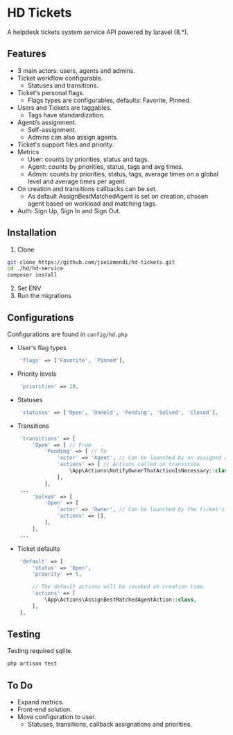 # HD Tickets

A helpdesk tickets system service API powered by laravel (8.*).


## Features

- 3 main actors: users, agents and admins.
- Ticket workflow configurable.
    - Statuses and transitions.
- Ticket's personal flags.
    - Flags types are configurables, defaults: Favorite, Pinned.
- Users and Tickets are taggables.
    - Tags have standardization.
- Agent/s assignment.
    - Self-assignment.
    - Admins can also assign agents.
- Ticket's support files and priority.
- Metrics
    - User: counts by priorities, status and tags.
    - Agent: counts by priorities, status, tags and avg times.
    - Admin: counts by priorities, status, tags, average times on a global level and average times per agent.
- On creation and transitions callbacks can be set.
    - As default AssignBestMatchedAgent is set on creation, chosen agent based on workload and matching tags.
- Auth: Sign Up, Sign In and Sign Out.


## Installation

1. Clone
```bash
git clone https://github.com/jieizmendi/hd-tickets.git
cd ./hd/hd-service
composer install
```
2. Set ENV
3. Run the migrations


## Configurations

Configurations are found in `config/hd.php`

- User's flag types
```php
    'flags' => ['Favorite', 'Pinned'],
```

- Priority levels
```php
    'priorities' => 10,
```

- Statuses
```php
    'statuses' => ['Open', 'OnHold', 'Pending', 'Solved', 'Closed'],
```

- Transitions
```php
    'transitions' => [
        'Open' => [ // From
            'Pending' => [ // To
                'actor' => 'Agent', // Can be launched by an assigned agent
                'actions' => [ // Actions called on transition
                    \App\Actions\NotifyOwnerThatActionIsNecessary::class,
                ],
            ],
    ...
        'Solved' => [
            'Open' => [
                'actor' => 'Owner', // Can be launched by the ticket's owner
                'actions' => [],
            ],
        ],
    ...
```

- Ticket defaults
```php
    'default' => [
        'status' => 'Open',
        'priority' => 5,

        // The default actions will be invoked at creation time.
        'actions' => [
            \App\Actions\AssignBestMatchedAgentAction::class,
        ],
    ],
```


## Testing

Testing required sqlite.

```bash
php artisan test
```


## To Do

- Expand metrics.
- Front-end solution.
- Move configuration to user.
    - Statuses, transitions, callback assignations and priorities.